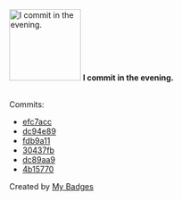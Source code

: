 <img src="https://my-badges.github.io/my-badges/evening-commits.png" alt="I commit in the evening." title="I commit in the evening." width="128">
<strong>I commit in the evening.</strong>
<br><br>

Commits:

- <a href="https://github.com/NCherfaoui/foodieshare/commit/efc7accbbe42405d650283e7ab132a86d6c010d1">efc7acc</a>
- <a href="https://github.com/NCherfaoui/foodieshare/commit/dc94e899882fb8bcb86e37bfe7e06bc2e41881c3">dc94e89</a>
- <a href="https://github.com/NCherfaoui/foodieshare/commit/fdb9a110c4d88b3afbb7e4c89e16c02cd21e1c39">fdb9a11</a>
- <a href="https://github.com/NCherfaoui/foodieshare/commit/30437fbe2461e5b76f4b0bd3f3535cd9698605eb">30437fb</a>
- <a href="https://github.com/NCherfaoui/foodieshare/commit/dc89aa9ac16c8952da78e960924689e6975acb03">dc89aa9</a>
- <a href="https://github.com/NCherfaoui/bank-account-config-repo/commit/4b15770b2a45b61cbda69361b9e78ede084d291b">4b15770</a>


Created by <a href="https://github.com/my-badges/my-badges">My Badges</a>